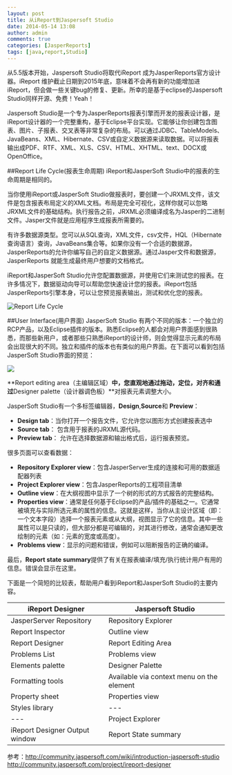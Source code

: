 ```yaml
---
layout: post
title: 从iReport到Jaspersoft Studio
date: 2014-05-14 13:08
author: admin
comments: true
categories: [JasperReports]
tags: [java,report,Studio]
---
```

从5.5版本开始，Jaspersoft Studio将取代iReport 成为JasperReports官方设计器。iReport 维护截止日期到2015年底，意味着不会再有新的功能增加进iReport，但会做一些关键bug的修复、更新。所幸的是基于eclipse的Jaspersoft Studio同样开源、免费！Yeah！

Jaspersoft Studio是一个专为JasperReports报表引擎而开发的报表设计器，是iReport设计器的一个完整重构，基于Eclipse平台实现。它能够让你创建包含图表、图片、子报表、交叉表等非常复杂的布局。可以通过JDBC、TableModels、JavaBeans、XML、Hibernate、CSV或自定义数据源来读取数据。可以将报表输出成PDF、RTF、XML、XLS、CSV、HTML、XHTML、text、DOCX或OpenOffice。

##Report Life Cycle(报表生命周期)
iReport和JasperSoft Studio中的报表的生命周期是相同的。

当你使用iReport或JasperSoft Studio做报表时，要创建一个JRXML文件，该文件是包含报表布局定义的XML文档。布局是完全可视化，这样你就可以忽略JRXML文件的基础结构。执行报告之前，JRXML必须编译成名为Jasper的二进制文件。Jasper文件就是应用程序生成报表所需要的。

有许多数据源类型。您可以从SQL查询，XML文件，csv文件，HQL（Hibernate查询语言）查询，JavaBeans集合等。如果你没有一个合适的数据源，JasperReports的允许你编写自己的自定义数据源。通过Jasper文件和数据源，JasperReports 就能生成最终用户想要的文档格式。

iReport和JasperSoft Studio允许您配置数据源，并使用它们来测试您的报表。在许多情况下，数据驱动向导可以帮助您快速设计您的报表。iReport包括JasperReports引擎本身，可以让您预览报表输出，测试和优化您的报表。
 
![Report Life Cycle](http://community-static.jaspersoft.com/sites/default/files/images/reportLifeCycle.png)

##User Interface(用户界面)
JasperSoft Studio 有两个不同的版本：一个独立的RCP产品，以及Eclipse插件的版本。熟悉Eclipse的人都会对用户界面感到很熟悉，而那些新用户，或者那些只熟悉iReport的设计师，则会觉得显示元素的布局会出现很大的不同。独立和插件的版本也有类似的用户界面。在下面可以看到包括JasperSoft Studio界面的预览：

<img src="http://community-static.jaspersoft.com/sites/default/files/images/jssUI(1).jpg"/>

**Report editing area（主编辑区域）**中，您直观地通过拖动，定位，对齐和通过**Designer palette（设计器调色板）**对报表元素调整大小。

JasperSoft Studio有一个多标签编辑器，**Design**,**Source**和 **Preview**：

* **Design tab**：当你打开一个报告文件，它允许您以图形方式创建报表选中
* **Source tab**： 包含用于报表的JRXML源代码。
* **Preview tab**： 允许在选择数据源和输出格式后，运行报表预览。

很多页面可以查看数据：

* **Repository Explorer view**：包含JasperServer生成的连接和可用的数据适配器列表
* **Project Explorer view**：包含JasperReports的工程项目清单
* **Outline view**：在大纲视图中显示了一个树的形式的方式报告的完整结构。
* **Properties view**：通常是任何基于Eclipse的产品/插件的基础之一。它通常被填充与实际所选元素的属性的信息。这就是这样，当你从主设计区域（即：一个文本字段）选择一个报表元素或从大纲，视图显示了它的信息。其中一些属性可以是只读的，但大部分都是可编辑的，对其进行修改，通常会通知更改绘制的元素（如：元素的宽度或高度）。
* **Problems view**：显示的问题和错误，例如可以阻断报告的正确的编译。

最后，**Report state summary**提供了有关在报表编译/填充/执行统计用户有用的信息。错误会显示在这里。

下面是一个简短的比较表，帮助用户看到iReport和JasperSoft Studio的主要内容。


| iReport Designer | Jaspersoft Studio| 
| --------   | --------   |
| JasperServer Repository	| Repository Explorer| 
| Report Inspector	| Outline view| 
| Report Designer	| Report Editing Area| 
| Problems List	| Problems view| 
| Elements palette	| Designer Palette| 
| Formatting tools	| Available via context menu on the element| 
| Property sheet	| Properties view| 
| Styles library	| ---| 
| ---	| Project Explorer| 
| iReport Designer Output window| Report State summary| 

参考：<http://community.jaspersoft.com/wiki/introduction-jaspersoft-studio>
<http://community.jaspersoft.com/project/ireport-designer>